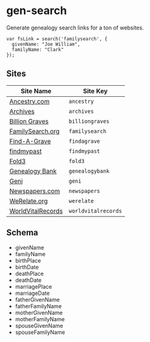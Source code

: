 # gen-search

Generate genealogy search links for a ton of websites.

````
var fsLink = search('familysearch', {
  givenName: "Joe William",
  familyName: "Clark"
});
````

## Sites

| Site Name | Site Key |
| ------------- | ------------- |
| [Ancestry.com](http://ancestry.com) | `ancestry` |
| [Archives](http://archives.com) | `archives` |
| [Billion Graves](http://billiongraves.com/) | `billiongraves` |
| [FamilySearch.org](http://familysearch.org)  | `familysearch`  |
| [Find-A-Grave](http://findagrave.com) | `findagrave` |
| [findmypast](http://findmypast.co.uk) | `findmypast` |
| [Fold3](http://fold3.com) | `fold3` |
| [Genealogy Bank](http://genealogybank.com) | `genealogybank` |
| [Geni](http://geni.com) | `geni` |
| [Newspapers.com](http://newspapers.com) | `newspapers` |
| [WeRelate.org](http://werelate.org) | `werelate` |
| [WorldVitalRecords](http://worldvitalrecords.com) | `worldvitalrecords` |

## Schema

* givenName
* familyName
* birthPlace
* birthDate
* deathPlace
* deathDate
* marriagePlace
* marriageDate
* fatherGivenName
* fatherFamilyName
* motherGivenName
* motherFamilyName
* spouseGivenName
* spouseFamilyName
